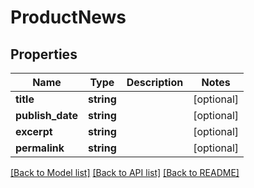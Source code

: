 # ProductNews

## Properties
Name | Type | Description | Notes
------------ | ------------- | ------------- | -------------
**title** | **string** |  | [optional] 
**publish_date** | **string** |  | [optional] 
**excerpt** | **string** |  | [optional] 
**permalink** | **string** |  | [optional] 

[[Back to Model list]](../../README.md#documentation-for-models) [[Back to API list]](../../README.md#documentation-for-api-endpoints) [[Back to README]](../../README.md)


